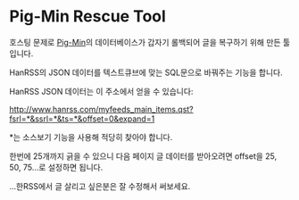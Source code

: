 ﻿Pig-Min Rescue Tool
======================
호스팅 문제로 [Pig-Min](http://pig-min.com)의 데이터베이스가 갑자기 롤백되어 글을 복구하기 위해 만든 툴입니다.

HanRSS의 JSON 데이터를 텍스트큐브에 맞는 SQL문으로 바꿔주는 기능을 합니다.

HanRSS JSON 데이터는 이 주소에서 얻을 수 있습니다:

http://www.hanrss.com/myfeeds_main_items.qst?fsrl=*&ssrl=*&ts=*&offset=0&expand=1

*는 소스보기 기능을 사용해 적당히 찾아야 합니다.

한번에 25개까지 긁을 수 있으니 다음 페이지 글 데이터를 받아오려면 offset을 25, 50, 75...로 설정하면 됩니다.

...한RSS에서 글 살리고 싶은분은 잘 수정해서 써보세요.